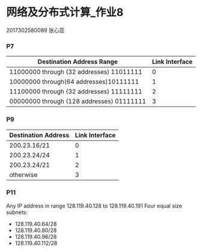 # 网络及分布式计算_作业8

2017302580089 张心蕊

### P7

| Destination Address Range                  | Link Interface |
| ------------------------------------------ | -------------- |
| 11000000 through (32 addresses) 11011111   | 0              |
| 10000000 through(64 addresses)10111111     | 1              |
| 11100000 through (32 addresses) 11111111   | 2              |
| 00000000 through (128 addresses)  01111111 | 3              |

### P9

| Destination Address | Link Interface |
| ------------------- | -------------- |
| 200.23.16/21        | 0              |
| 200.23.24/24        | 1              |
| 200.23.24/21        | 2              |
| otherwise           | 3              |

### P11

Any IP address in range 128.119.40.128 to 128.119.40.191
Four equal size subnets: 

+ 128.119.40.64/28
+ 128.119.40.80/28
+ 128.119.40.96/28
+ 128.119.40.112/28